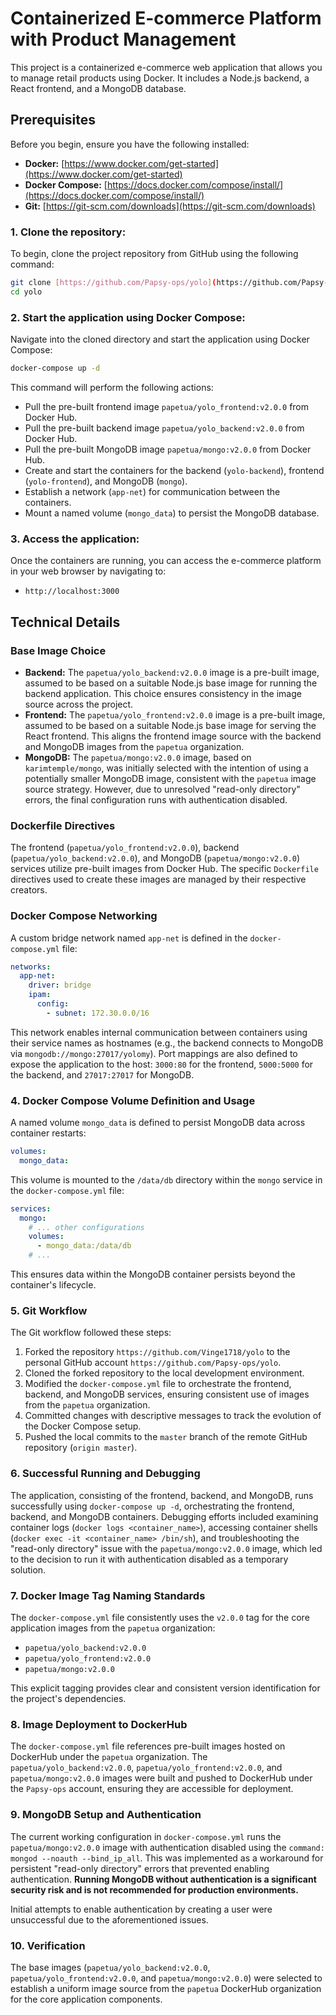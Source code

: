 # Containerized E-commerce Platform with Product Management

This project is a containerized e-commerce web application that allows you to manage retail products using Docker.
It includes a Node.js backend, a React frontend, and a MongoDB database.

## Prerequisites

Before you begin, ensure you have the following installed:

* **Docker:** [https://www.docker.com/get-started](https://www.docker.com/get-started)
* **Docker Compose:** [https://docs.docker.com/compose/install/](https://docs.docker.com/compose/install/)
* **Git:** [https://git-scm.com/downloads](https://git-scm.com/downloads)

### 1. Clone the repository:

To begin, clone the project repository from GitHub using the following command:

```bash
git clone [https://github.com/Papsy-ops/yolo](https://github.com/Papsy-ops/yolo)
cd yolo
```

### 2. Start the application using Docker Compose:

Navigate into the cloned directory and start the application using Docker Compose:

```bash
docker-compose up -d
```

This command will perform the following actions:

* Pull the pre-built frontend image `papetua/yolo_frontend:v2.0.0` from Docker Hub.
* Pull the pre-built backend image `papetua/yolo_backend:v2.0.0` from Docker Hub.
* Pull the pre-built MongoDB image `papetua/mongo:v2.0.0` from Docker Hub.
* Create and start the containers for the backend (`yolo-backend`), frontend (`yolo-frontend`), and MongoDB (`mongo`).
* Establish a network (`app-net`) for communication between the containers.
* Mount a named volume (`mongo_data`) to persist the MongoDB database.

### 3. Access the application:

Once the containers are running, you can access the e-commerce platform in your web browser by navigating to:

* `http://localhost:3000`

## Technical Details

### Base Image Choice

* **Backend:** The `papetua/yolo_backend:v2.0.0` image is a pre-built image, assumed to be based on a suitable Node.js base image for running the backend application. This choice ensures consistency in the image source across the project.
* **Frontend:** The `papetua/yolo_frontend:v2.0.0` image is a pre-built image, assumed to be based on a suitable Node.js base image for serving the React frontend. This aligns the frontend image source with the backend and MongoDB images from the `papetua` organization.
* **MongoDB:** The `papetua/mongo:v2.0.0` image, based on `karimtemple/mongo`, was initially selected with the intention of using a potentially smaller MongoDB image, consistent with the `papetua` image source strategy. However, due to unresolved "read-only directory" errors, the final configuration runs with authentication disabled.

### Dockerfile Directives

The frontend (`papetua/yolo_frontend:v2.0.0`), backend (`papetua/yolo_backend:v2.0.0`), and MongoDB (`papetua/mongo:v2.0.0`) services utilize pre-built images from Docker Hub. The specific `Dockerfile` directives used to create these images are managed by their respective creators.

### Docker Compose Networking

A custom bridge network named `app-net` is defined in the `docker-compose.yml` file:

```yaml
networks:
  app-net:
    driver: bridge
    ipam:
      config:
        - subnet: 172.30.0.0/16
```

This network enables internal communication between containers using their service names as hostnames (e.g., the backend connects to MongoDB via `mongodb://mongo:27017/yolomy`). Port mappings are also defined to expose the application to the host: `3000:80` for the frontend, `5000:5000` for the backend, and `27017:27017` for MongoDB.

### 4. Docker Compose Volume Definition and Usage

A named volume `mongo_data` is defined to persist MongoDB data across container restarts:

```yaml
volumes:
  mongo_data:
```

This volume is mounted to the `/data/db` directory within the `mongo` service in the `docker-compose.yml` file:

```yaml
services:
  mongo:
    # ... other configurations
    volumes:
      - mongo_data:/data/db
    # ...
```

This ensures data within the MongoDB container persists beyond the container's lifecycle.

### 5. Git Workflow

The Git workflow followed these steps:

1.  Forked the repository `https://github.com/Vinge1718/yolo` to the personal GitHub account `https://github.com/Papsy-ops/yolo`.
2.  Cloned the forked repository to the local development environment.
3.  Modified the `docker-compose.yml` file to orchestrate the frontend, backend, and MongoDB services, ensuring consistent use of images from the `papetua` organization.
4.  Committed changes with descriptive messages to track the evolution of the Docker Compose setup.
5.  Pushed the local commits to the `master` branch of the remote GitHub repository (`origin master`).

### 6. Successful Running and Debugging

The application, consisting of the frontend, backend, and MongoDB, runs successfully using `docker-compose up -d`, orchestrating the frontend, backend, and MongoDB containers. Debugging efforts included examining container logs (`docker logs <container_name>`), accessing container shells (`docker exec -it <container_name> /bin/sh`), and troubleshooting the "read-only directory" issue with the `papetua/mongo:v2.0.0` image, which led to the decision to run it with authentication disabled as a temporary solution.

### 7. Docker Image Tag Naming Standards

The `docker-compose.yml` file consistently uses the `v2.0.0` tag for the core application images from the `papetua` organization:

* `papetua/yolo_backend:v2.0.0`
* `papetua/yolo_frontend:v2.0.0`
* `papetua/mongo:v2.0.0`

This explicit tagging provides clear and consistent version identification for the project's dependencies.

### 8. Image Deployment to DockerHub

The `docker-compose.yml` file references pre-built images hosted on DockerHub under the `papetua` organization. The `papetua/yolo_backend:v2.0.0`, `papetua/yolo_frontend:v2.0.0`, and `papetua/mongo:v2.0.0` images were built and pushed to DockerHub under the `Papsy-ops` account, ensuring they are accessible for deployment.

### 9. MongoDB Setup and Authentication

The current working configuration in `docker-compose.yml` runs the `papetua/mongo:v2.0.0` image with authentication disabled using the `command: mongod --noauth --bind_ip_all`. This was implemented as a workaround for persistent "read-only directory" errors that prevented enabling authentication. **Running MongoDB without authentication is a significant security risk and is not recommended for production environments.**

Initial attempts to enable authentication by creating a user were unsuccessful due to the aforementioned issues.

### 10. Verification

The base images (`papetua/yolo_backend:v2.0.0`, `papetua/yolo_frontend:v2.0.0`, and `papetua/mongo:v2.0.0`) were selected to establish a uniform image source from the `papetua` DockerHub organization for the core application components.
```